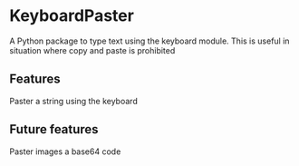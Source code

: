 # KeyboardPaster

A Python package to type text using the keyboard module. This is useful in situation where copy and paste is prohibited

## Features
Paster a string using the keyboard

## Future features
Paster images a base64 code